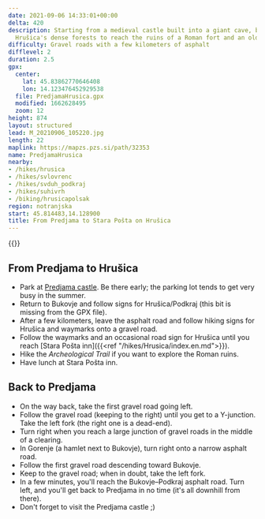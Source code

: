 ```yaml
---
date: 2021-09-06 14:33:01+00:00
delta: 420
description: Starting from a medieval castle built into a giant cave, bike through
  Hrušica's dense forests to reach the ruins of a Roman fort and an old post waystation.
difficulty: Gravel roads with a few kilometers of asphalt
difflevel: 2
duration: 2.5
gpx:
  center:
    lat: 45.83862770646408
    lon: 14.123476452929538
  file: PredjamaHrusica.gpx
  modified: 1662628495
  zoom: 12
height: 874
layout: structured
lead: M_20210906_105220.jpg
length: 22
maplink: https://mapzs.pzs.si/path/32353
name: PredjamaHrusica
nearby:
- /hikes/hrusica
- /hikes/svlovrenc
- /hikes/svduh_podkraj
- /hikes/suhivrh
- /biking/hrusicapolsak
region: notranjska
start: 45.814483,14.128900
title: From Predjama to Stara Pošta on Hrušica
---
```


{{<hike-details description="yes">}}

## From Predjama to Hrušica

* Park at [Predjama castle](https://www.postojnska-jama.eu/en/predjama-castle/). Be there early; the parking lot tends to get very busy in the summer.
* Return to Bukovje and follow signs for Hrušica/Podkraj (this bit is missing from the GPX file).
* After a few kilometers, leave the asphalt road and follow hiking signs for Hrušica and waymarks onto a gravel road.
* Follow the waymarks and an occasional road sign for Hrušica until you reach [Stara Pošta inn]({{<ref "/hikes/Hrusica/index.en.md">}}).
* Hike the *Archeological Trail* if you want to explore the Roman ruins.
* Have lunch at Stara Pošta inn.

## Back to Predjama

* On the way back, take the first gravel road going left.
* Follow the gravel road (keeping to the right) until you get to a Y-junction. Take the left fork (the right one is a dead-end).
* Turn right when you reach a large junction of gravel roads in the middle of a clearing.
* In Gorenje (a hamlet next to Bukovje), turn right onto a narrow asphalt road.
* Follow the first gravel road descending toward Bukovje.
* Keep to the gravel road; when in doubt, take the left fork.
* In a few minutes, you'll reach the Bukovje–Podkraj asphalt road. Turn left, and you'll get back to Predjama in no time (it's all downhill from there).
* Don't forget to visit the Predjama castle ;)
